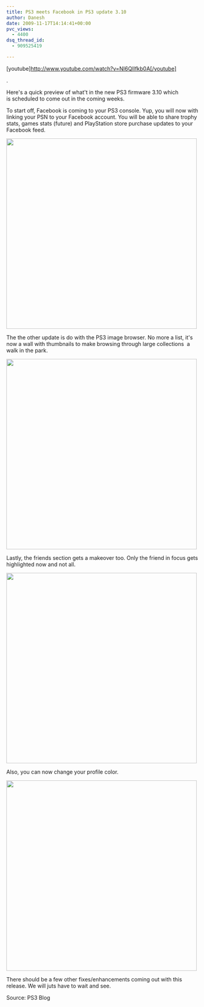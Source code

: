 ```yaml
---
title: PS3 meets Facebook in PS3 update 3.10
author: Danesh
date: 2009-11-17T14:14:41+00:00
pvc_views:
  - 4400
dsq_thread_id:
  - 909525419

---
```

[youtube]http://www.youtube.com/watch?v=NI6QIlfkb0A[/youtube]

.

Here's a quick preview of what't in the new PS3 firmware 3.10 which is scheduled to come out in the coming weeks.

<!--more-->

To start off, Facebook is coming to your PS3 console. Yup, you will now with linking your PSN to your Facebook account. You will be able to share trophy stats, games stats (future) and PlayStation store purchase updates to your Facebook feed.

[<img class="alignnone" title="PS3 Facebook" src="http://img43.imageshack.us/img43/6950/ps3fb1.png" alt="" width="500" />][1]

The the other update is do with the PS3 image browser. No more a list, it's now a wall with thumbnails to make browsing through large collections  a walk in the park.

[<img class="alignnone" title="PS3 Image Browser" src="http://img35.imageshack.us/img35/2980/ps3fb6.png" alt="" width="500" />][2]

Lastly, the friends section gets a makeover too. Only the friend in focus gets highlighted now and not all.

[<img class="alignnone" title="Friend Highlight" src="http://img188.imageshack.us/img188/795/ps3fb7.png" alt="" width="500" />][3]

[][3]Also, you can now change your profile color.

[<img class="alignnone" title="Profile Color" src="http://img692.imageshack.us/img692/8488/ps3fb8.png" alt="" width="500" />][4]

There should be a few other fixes/enhancements coming out with this release. We will juts have to wait and see.

Source: PS3 Blog

 [1]: http://img43.imageshack.us/img43/6950/ps3fb1.png
 [2]: http://img35.imageshack.us/img35/2980/ps3fb6.png
 [3]: http://img188.imageshack.us/img188/795/ps3fb7.png
 [4]: http://img692.imageshack.us/img692/8488/ps3fb8.png
